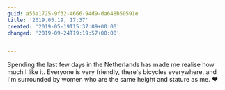 ```yaml
---
guid: a55a1725-9f32-4666-94d9-da648b50591e
title: '2019.05.19, 17:37'
created: '2019-05-19T15:37:09+00:00'
changed: '2019-09-24T19:19:57+00:00'


---
```


Spending the last few days in the Netherlands has made me realise how much I like it. Everyone is very friendly, there's bicycles everywhere, and I'm surrounded by women who are the same height and stature as me. ♥️
